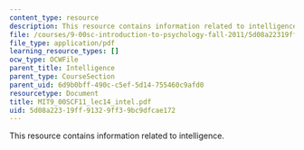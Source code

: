 ```yaml
---
content_type: resource
description: This resource contains information related to intelligence.
file: /courses/9-00sc-introduction-to-psychology-fall-2011/5d08a22319ff91329ff39bc9dfcae172_MIT9_00SCF11_lec14_intel.pdf
file_type: application/pdf
learning_resource_types: []
ocw_type: OCWFile
parent_title: Intelligence
parent_type: CourseSection
parent_uid: 6d9b0bff-490c-c5ef-5d14-755460c9afd0
resourcetype: Document
title: MIT9_00SCF11_lec14_intel.pdf
uid: 5d08a223-19ff-9132-9ff3-9bc9dfcae172
---
```

This resource contains information related to intelligence.

